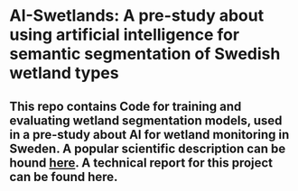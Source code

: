 # AI-Swetlands: A pre-study about using artificial intelligence for semantic segmentation of Swedish wetland types

## This repo contains Code for training and evaluating wetland segmentation models, used in a pre-study about AI for wetland monitoring in Sweden. A popular scientific description can be hound [here](https://www.naturvardsverket.se/om-oss/aktuellt/nyheter-och-pressmeddelanden/ai-teknik-testas-for-att-identifiera-vatmarker/). A technical report for this project can be found here.

